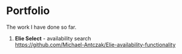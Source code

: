 # Portfolio
The work I have done so far. 

1. **Elie Select** - availability search   
https://github.com/Michael-Antczak/Elie-availability-functionality
